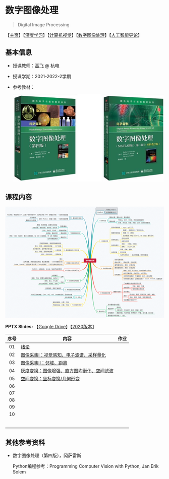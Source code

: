 # 数字图像处理

> Digital Image Processing

【[主页](https://aiart.live/courses/)】【[深度学习](https://aiart.live/courses/dl.html)】【[计算机视觉](https://aiart.live/courses/cv.html)】【[数字图像处理](https://aiart.live/courses/dip.html)】【[人工智能导论](https://aiart.live/courses/intro2ai.html)】

## 基本信息

- 授课教师：[高飞](http://aiart.live) @ 杭电

- 授课学期：2021-2022-2学期

- 参考教材：
  
  ![mindmap-dip](数字图像处理/dip-book.jpg)

## 课程内容

![mindmap-dip](数字图像处理/mindmap-dip.png)

**PPTX Slides:** 【[Google Drive](https://drive.google.com/drive/folders/1FaTOF5QAq0VQz-oYt2gbrhor4K2gpyPq?usp=sharing)】【[2020版本](数字图像处理/2020)】

| 序号  | 内容                                                    | 作业  |
|:---:| ----------------------------------------------------- | --- |
| 01  | [绪论](数字图像处理/2022/DIP-2-01绪论.pdf)                      |     |
| 02  | [图像采集I：视觉感知、电子波谱、采样量化](数字图像处理/2022/DIP-2-02图像采集I.pdf) |     |
| 03  | [图像采集II：邻域、距离](数字图像处理/2022/DIP-2-02图像采集II.pdf)        |     |
| 04  | [灰度变换：图像增强、直方图均衡化、空间滤波](数字图像处理/2022/DIP-2-03灰度变换.pdf) |     |
| 05  | [空间变换：坐标变换/几何形变](数字图像处理/2022/DIP-2-04空间变换.pdf)        |     |
| 06  |                                                       |     |
| 07  |                                                       |     |
| 08  |                                                       |     |
| 09  |                                                       |     |
| 10  |                                                       |     |
|     |                                                       |     |
|     |                                                       |     |
|     |                                                       |     |
|     |                                                       |     |
|     |                                                       |     |
|     |                                                       |     |

## 其他参考资料

- 数字图像处理（第四版），冈萨雷斯 
  
  Python编程参考：Programming Computer Vision with Python, Jan Erik Solem
  
  ​
